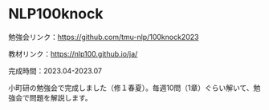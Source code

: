 #   NLP100knock


勉強会リンク：https://github.com/tmu-nlp/100knock2023

教材リンク：https://nlp100.github.io/ja/

完成時間：2023.04-2023.07

小町研の勉強会で完成しました（修１春夏）。毎週10問（1章）ぐらい解いて、勉強会で問題を解説します。
